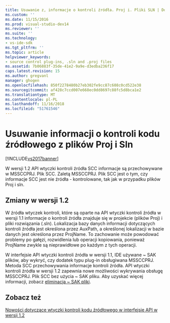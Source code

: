 ```yaml
---
title: Usuwanie z, informacje o kontroli źródła. Proj i. Pliki SLN | Dokumentacja firmy Microsoft
ms.custom: ''
ms.date: 11/15/2016
ms.prod: visual-studio-dev14
ms.reviewer: ''
ms.suite: ''
ms.technology:
- vs-ide-sdk
ms.tgt_pltfrm: ''
ms.topic: article
helpviewer_keywords:
- source control plug-ins, .sln and .proj files
ms.assetid: 7b06883f-35de-41e2-9a9e-d3edba236f17
caps.latest.revision: 15
ms.author: gregvanl
manager: ghogen
ms.openlocfilehash: 850f2278480b27eb302fe9cc87c608c0cd522e38
ms.sourcegitcommit: af428c7ccd007e668ec0dd8697c88fc5d8bca1e2
ms.translationtype: MT
ms.contentlocale: pl-PL
ms.lasthandoff: 11/16/2018
ms.locfileid: "51761546"
---
```

# <a name="removal-of-source-control-information-from-proj-and-sln-files"></a>Usuwanie informacji o kontroli kodu źródłowego z plików Proj i Sln
[!INCLUDE[vs2017banner](../../includes/vs2017banner.md)]

W wersji 1.2 API wtyczki kontroli źródła SCC informacje są przechowywane w MSSCCPRJ. Plik SCC. Zaletą MSSCCPRJ. Plik SCC jest o tym, czy informacje SCC jest nie źródła - kontrolowane, tak jak w przypadku plików Proj i sln.  
  
## <a name="version-12-changes"></a>Zmiany w wersji 1.2  
 W źródła wtyczek kontroli, które są oparte na API wtyczki kontroli źródła w wersji 1.1 informacje o kontroli źródła znajduje się w projekcie (plików Proj) i pliki rozwiązania (.sln). Lokalizacja bazy danych informacji dotyczących kontroli źródła jest określona przez AuxPath, a określonej lokalizacji w bazie danych jest określona przez ProjName. To zachowanie może powodować problemy po gałęzi, rozwidlenia lub operacji kopiowania, ponieważ ProjName zwykle są nieprawidłowe po każdym z tych operacji.  
  
 W interfejsie API wtyczki kontroli źródła w wersji 1.1, IDE używane ~ SAK plików, aby wykryć, czy dodatek typu plug-in obsługiwana MSSCCPRJ. Metoda SCC przechowywania informacje kontroli źródła. API wtyczki kontroli źródła w wersji 1.2 zapewnia nowe możliwości wykrywania obsługę MSSCCPRJ. Plik SCC bez użycia ~ SAK pliku. Aby uzyskać więcej informacji, zobacz [eliminacja ~ SAK pliki](../../extensibility/internals/elimination-of-tilde-sak-files.md).  
  
## <a name="see-also"></a>Zobacz też  
 [Nowości dotyczące wtyczki kontroli kodu źródłowego w interfejsie API w wersji 1.2](../../extensibility/internals/what-s-new-in-the-source-control-plug-in-api-version-1-2.md)

